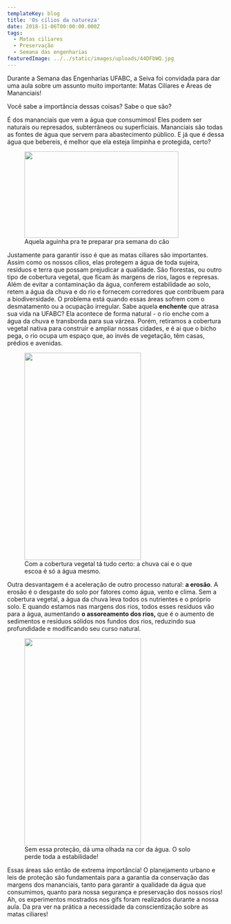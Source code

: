 ```yaml
---
templateKey: blog
title: 'Os cílios da natureza'
date: 2018-11-06T00:00:00.000Z
tags:
  - Matas ciliares
  - Preservação
  - Semana das engenharias
featuredImage: ../../static/images/uploads/44DFbWQ.jpg
---
```


Durante a Semana das Engenharias UFABC, a Seiva foi convidada para dar uma aula sobre um assunto muito importante: Matas Ciliares e Áreas de Mananciais!

Você sabe a importância dessas coisas? Sabe o que são?

É dos mananciais que vem a água que consumimos! Eles podem ser naturais ou represados, subterrâneos ou superficiais. Mananciais são todas as fontes de água que servem para abastecimento público. E já que é dessa água que bebereis, é melhor que ela esteja limpinha e protegida, certo?

<figure>
<img class="" src="https://media.giphy.com/media/l0MYNpDqZhY6xjI8E/giphy.gif" width="357" height="200" />
<figcaption>
Aquela aguinha pra te preparar pra semana do cão
</figcaption>
</figure>

Justamente para garantir isso é que as matas ciliares são importantes. Assim como os nossos cílios, elas protegem a água de toda sujeira, resíduos e terra que possam prejudicar a qualidade. São florestas, ou outro tipo de cobertura vegetal, que ficam às margens de rios, lagos e represas. Além de evitar a contaminação da água, conferem estabilidade ao solo, retem a água da chuva e do rio e fornecem corredores que contribuem para a biodiversidade.
O problema está quando essas áreas sofrem com o desmatamento ou a ocupação irregular. Sabe aquela <strong>enchente</strong> que atrasa sua vida na UFABC? Ela acontece de forma natural - o rio enche com a água da chuva e transborda para sua várzea. Porém, retiramos a cobertura vegetal nativa para construir e ampliar nossas cidades, e é ai que o bicho pega, o rio ocupa um espaço que, ao invés de vegetação, têm casas, prédios e avenidas.

<figure>
<img class="size-full" src="https://media.giphy.com/media/moLmvBplugtlzT5nNO/giphy.gif" width="270" height="480" />
<figcaption>
Com a cobertura vegetal tá tudo certo: a chuva cai e o que escoa é só a água mesmo.
</figcaption>
</figure>

Outra desvantagem é a aceleração de outro processo natural: <strong>a erosão</strong>. A erosão é o desgaste do solo por fatores como água, vento e clima. Sem a cobertura vegetal, a água da chuva leva todos os nutrientes e o próprio solo. E quando estamos nas margens dos rios, todos esses resíduos vão para a água, aumentando <strong>o assoreamento dos rios, </strong>que é o aumento de sedimentos e resíduos sólidos nos fundos dos rios, reduzindo sua profundidade e modificando seu curso natural.

<figure>
<img class="size-full" src="https://media.giphy.com/media/LwzMMCVEBSovtoMYZs/giphy.gif" width="270" height="480" />
<figcaption>
Sem essa proteção, dá uma olhada na cor da água. O solo perde toda a estabilidade!
</figcaption>
</figure>

Essas áreas são então de extrema importância! O planejamento urbano e leis de proteção são fundamentais para a garantia da conservação das margens dos mananciais, tanto para garantir a qualidade da água que consumimos, quanto para nossa segurança e preservação dos nossos rios!
Ah, os experimentos mostrados nos gifs foram realizados durante a nossa aula. Da pra ver na prática a necessidade da conscientização sobre as matas ciliares!
